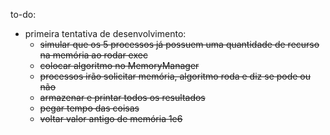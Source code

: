 to-do:
- primeira tentativa de desenvolvimento:
  - ~~simular que os 5 processos já possuem uma quantidade de recurso na memória ao rodar exec~~
  - ~~colocar algoritmo no MemoryManager~~
  - ~~processos irão solicitar memória, algoritmo roda e diz se pode ou não~~
  - ~~armazenar e printar todos os resultados~~
  - ~~pegar tempo das coisas~~
  - ~~voltar valor antigo de memória 1e6~~
